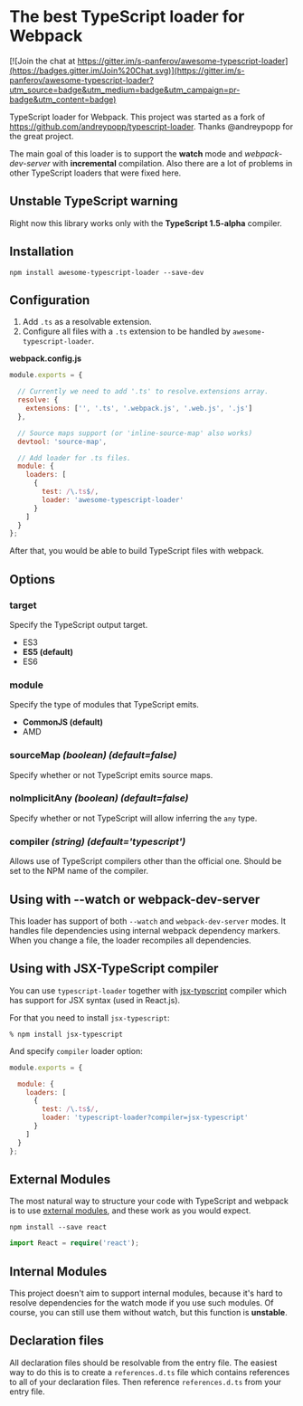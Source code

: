 # The best TypeScript loader for Webpack 

[![Join the chat at https://gitter.im/s-panferov/awesome-typescript-loader](https://badges.gitter.im/Join%20Chat.svg)](https://gitter.im/s-panferov/awesome-typescript-loader?utm_source=badge&utm_medium=badge&utm_campaign=pr-badge&utm_content=badge)

TypeScript loader for Webpack. This project was started as a fork of https://github.com/andreypopp/typescript-loader.
Thanks @andreypopp for the great project.

The main goal of this loader is to support the **watch** mode and *webpack-dev-server* with **incremental** compilation.
Also there are a lot of problems in other TypeScript loaders that were fixed here.

## Unstable TypeScript warning

Right now this library works only with the **TypeScript 1.5-alpha** compiler.

## Installation

```
npm install awesome-typescript-loader --save-dev
```

## Configuration

1. Add `.ts` as a resolvable extension.
2. Configure all files with a `.ts` extension to be handled by `awesome-typescript-loader`.

**webpack.config.js**

```javascript
module.exports = {

  // Currently we need to add '.ts' to resolve.extensions array.
  resolve: {
    extensions: ['', '.ts', '.webpack.js', '.web.js', '.js']
  },

  // Source maps support (or 'inline-source-map' also works)
  devtool: 'source-map',

  // Add loader for .ts files.
  module: {
    loaders: [
      {
        test: /\.ts$/,
        loader: 'awesome-typescript-loader'
      }
    ]
  }
};
```

After that, you would be able to build TypeScript files with webpack.

## Options

### target

Specify the TypeScript output target.

- ES3
- **ES5 (default)**
- ES6

### module

Specify the type of modules that TypeScript emits.

- **CommonJS (default)**
- AMD

### sourceMap *(boolean) (default=false)*

Specify whether or not TypeScript emits source maps. 

### noImplicitAny *(boolean) (default=false)*

Specify whether or not TypeScript will allow inferring the `any` type.

### compiler *(string) (default='typescript')*

Allows use of TypeScript compilers other than the official one. Should be
set to the NPM name of the compiler.

## Using with --watch or webpack-dev-server

This loader has support of both `--watch` and `webpack-dev-server` modes. It handles file dependencies
using internal webpack dependency markers. When you change a file, the loader recompiles all dependencies.

## Using with JSX-TypeScript compiler

You can use `typescript-loader` together with
[jsx-typscript](https://github.com/fdecampredon/jsx-typescript) compiler which
has support for JSX syntax (used in React.js).

For that you need to install `jsx-typescript`:

    % npm install jsx-typescript

And specify `compiler` loader option:

```javascript
module.exports = {

  module: {
    loaders: [
      {
        test: /\.ts$/,
        loader: 'typescript-loader?compiler=jsx-typescript'
      }
    ]
  }
};
```

## External Modules

The most natural way to structure your code with TypeScript and webpack is to use [external modules](https://github.com/Microsoft/TypeScript/wiki/Modules#going-external), and these work as you would expect. 

```
npm install --save react
```

```typescript
import React = require('react');
```

## Internal Modules

This project doesn't aim to support internal modules, because it's hard to resolve dependencies for the watch
mode if you use such modules. Of course, you can still use them without watch, but this function is **unstable**.

## Declaration files

All declaration files should be resolvable from the entry file. 
The easiest way to do this is to create a `references.d.ts` file which contains 
references to all of your declaration files. Then reference 
`references.d.ts` from your entry file.
